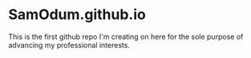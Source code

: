 # SamOdum.github.io
This is the first github repo I'm creating on here for the sole purpose of advancing my professional interests.
